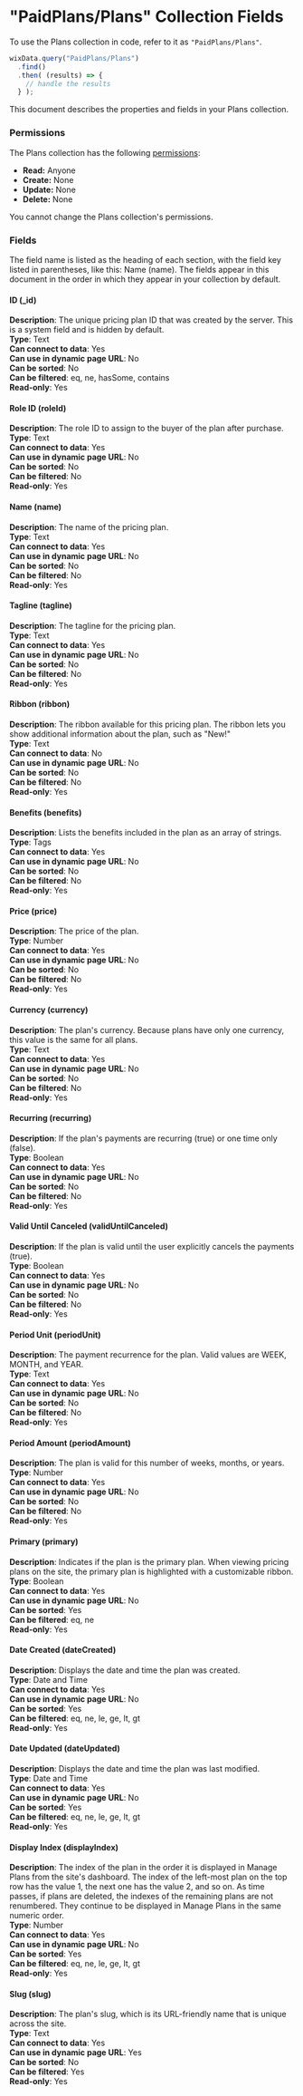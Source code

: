 

# "PaidPlans/Plans" Collection Fields







To use the Plans collection in code, refer to it as `"PaidPlans/Plans"`.

```javascript
wixData.query("PaidPlans/Plans")
  .find()
  .then( (results) => {
    // handle the results
  } );
```

This document describes the properties and fields in your Plans collection.

### Permissions 

The Plans collection has the following [permissions](https://support.wix.com/en/article/about-collection-permissions):

-   **Read:** Anyone 
-   **Create:** None
-   **Update:** None
-   **Delete:** None

You cannot change the Plans collection's permissions. 

### Fields 

The field name is listed as the heading of each section, with the field key listed in parentheses, like this: Name (name). The fields appear in this document in the order in which they appear in your collection by default.

#### ID (\_id) 

**Description**: The unique pricing plan ID that was created by the server. This is a system field and is hidden by default.  
**Type**: Text  
**Can connect to data**: Yes  
**Can use in dynamic page URL**: No  
**Can be sorted**: No  
**Can be filtered**: eq, ne, hasSome, contains  
**Read-only**: Yes

#### Role ID (roleId) 

**Description**: The role ID to assign to the buyer of the plan after purchase.  
**Type**: Text  
**Can connect to data**: Yes  
**Can use in dynamic page URL**: No  
**Can be sorted**: No  
**Can be filtered**: No  
**Read-only**: Yes

#### Name (name) 

**Description**: The name of the pricing plan.  
**Type**: Text  
**Can connect to data**: Yes  
**Can use in dynamic page URL**: No  
**Can be sorted**: No  
**Can be filtered**: No  
**Read-only**: Yes

#### Tagline (tagline) 

**Description**: The tagline for the pricing plan.  
**Type**: Text  
**Can connect to data**: Yes  
**Can use in dynamic page URL**: No  
**Can be sorted**: No  
**Can be filtered**: No  
**Read-only**: Yes

#### Ribbon (ribbon) 

**Description**: The ribbon available for this pricing plan. The ribbon lets you show additional information about the plan, such as "New!"  
**Type**: Text  
**Can connect to data**: No  
**Can use in dynamic page URL**: No  
**Can be sorted**: No  
**Can be filtered**: No  
**Read-only**: Yes

#### Benefits (benefits) 

**Description**: Lists the benefits included in the plan as an array of strings.  
**Type**: Tags  
**Can connect to data**: Yes  
**Can use in dynamic page URL**: No  
**Can be sorted**: No  
**Can be filtered**: No  
**Read-only**: Yes

#### Price (price) 

**Description**: The price of the plan.  
**Type**: Number  
**Can connect to data**: Yes  
**Can use in dynamic page URL**: No  
**Can be sorted**: No  
**Can be filtered**: No  
**Read-only**: Yes

#### Currency (currency) 

**Description**: The plan's currency. Because plans have only one currency, this value is the same for all plans.  
**Type**: Text  
**Can connect to data**: Yes  
**Can use in dynamic page URL**: No  
**Can be sorted**: No  
**Can be filtered**: No  
**Read-only**: Yes

#### Recurring (recurring) 

**Description**: If the plan's payments are recurring (true) or one time only (false).  
**Type**: Boolean  
**Can connect to data**: Yes  
**Can use in dynamic page URL**: No  
**Can be sorted**: No  
**Can be filtered**: No  
**Read-only**: Yes

#### Valid Until Canceled (validUntilCanceled) 

**Description**: If the plan is valid until the user explicitly cancels the payments (true).  
**Type**: Boolean  
**Can connect to data**: Yes  
**Can use in dynamic page URL**: No  
**Can be sorted**: No  
**Can be filtered**: No  
**Read-only**: Yes

#### Period Unit (periodUnit) 

**Description**: The payment recurrence for the plan. Valid values are WEEK, MONTH, and YEAR.  
**Type**: Text  
**Can connect to data**: Yes  
**Can use in dynamic page URL**: No  
**Can be sorted**: No  
**Can be filtered**: No  
**Read-only**: Yes

#### Period Amount (periodAmount) 

**Description**: The plan is valid for this number of weeks, months, or years.  
**Type**: Number  
**Can connect to data**: Yes  
**Can use in dynamic page URL**: No  
**Can be sorted**: No  
**Can be filtered**: No  
**Read-only**: Yes

#### Primary (primary) 

**Description**: Indicates if the plan is the primary plan. When viewing pricing plans on the site, the primary plan is highlighted with a customizable ribbon.  
**Type**: Boolean  
**Can connect to data**: Yes  
**Can use in dynamic page URL**: No  
**Can be sorted**: Yes  
**Can be filtered**: eq, ne  
**Read-only**: Yes

#### Date Created (dateCreated) 

**Description**: Displays the date and time the plan was created.  
**Type**: Date and Time  
**Can connect to data**: Yes  
**Can use in dynamic page URL**: No  
**Can be sorted**: Yes  
**Can be filtered**: eq, ne, le, ge, lt, gt  
**Read-only**: Yes

#### Date Updated (dateUpdated) 

**Description**: Displays the date and time the plan was last modified.  
**Type**: Date and Time  
**Can connect to data**: Yes  
**Can use in dynamic page URL**: No  
**Can be sorted**: Yes  
**Can be filtered**: eq, ne, le, ge, lt, gt  
**Read-only**: Yes

#### Display Index (displayIndex) 

**Description**: The index of the plan in the order it is displayed in Manage Plans from the site's dashboard. The index of the left-most plan on the top row has the value 1, the next one has the value 2, and so on. As time passes, if plans are deleted, the indexes of the remaining plans are not renumbered. They continue to be displayed in Manage Plans in the same numeric order.  
**Type**: Number  
**Can connect to data**: Yes  
**Can use in dynamic page URL**: No  
**Can be sorted**: Yes  
**Can be filtered**: eq, ne, le, ge, lt, gt  
**Read-only**: Yes

#### Slug (slug) 

**Description**: The plan's slug, which is its URL-friendly name that is unique across the site.  
**Type**: Text  
**Can connect to data**: Yes  
**Can use in dynamic page URL**: Yes  
**Can be sorted**: No  
**Can be filtered**: Yes  
**Read-only**: Yes